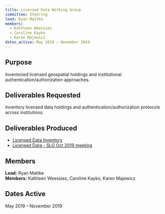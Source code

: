 ```yaml
---
title: Licensed Data Working Group
committee: Steering
lead: Ryan Mattke
members:
  - Kathleen Weessies
  - Caroline Kayko
  - Karen Majewicz
dates_active: May 2019 – November 2019
---
```


## Purpose

Inventoried licensed geospatial holdings and institutional authentication/authorization approaches.

## Deliverables Requested

Inventory licensed data holdings and authentication/authorization protocols across institutions.

## Deliverables Produced

- [Licensed Data Inventory](https://docs.google.com/spreadsheets/d/1miDNGR11wJWjCOpT8cLCaozdw-RHkB4deYSnTHxQhco/edit?usp=sharing)
- [Licensed Data - SLG Oct 2019 meeting](/library/licensed-data-slg)

## Members

**Lead:** Ryan Mattke  
**Members:** Kathleen Weessies, Caroline Kayko, Karen Majewicz

## Dates Active
May 2019 – November 2019
